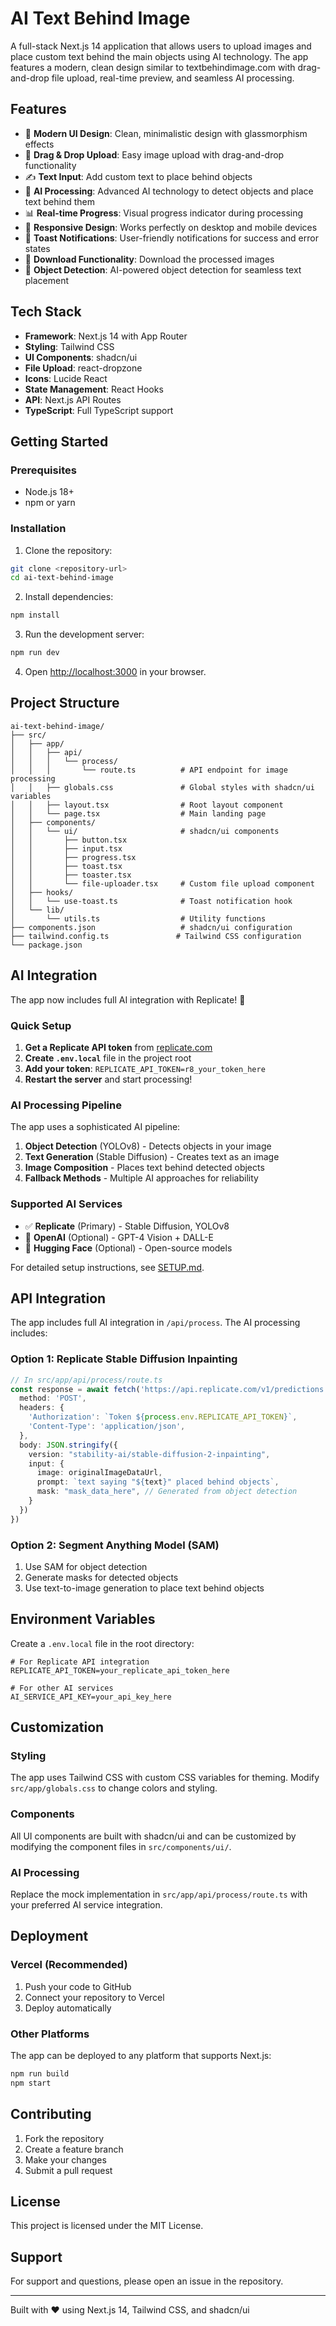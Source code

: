 # AI Text Behind Image

A full-stack Next.js 14 application that allows users to upload images and place custom text behind the main objects using AI technology. The app features a modern, clean design similar to textbehindimage.com with drag-and-drop file upload, real-time preview, and seamless AI processing.

## Features

- 🎨 **Modern UI Design**: Clean, minimalistic design with glassmorphism effects
- 📁 **Drag & Drop Upload**: Easy image upload with drag-and-drop functionality
- ✍️ **Text Input**: Add custom text to place behind objects
- 🤖 **AI Processing**: Advanced AI technology to detect objects and place text behind them
- 📊 **Real-time Progress**: Visual progress indicator during processing
- 📱 **Responsive Design**: Works perfectly on desktop and mobile devices
- 🔔 **Toast Notifications**: User-friendly notifications for success and error states
- 💾 **Download Functionality**: Download the processed images
- 🎯 **Object Detection**: AI-powered object detection for seamless text placement

## Tech Stack

- **Framework**: Next.js 14 with App Router
- **Styling**: Tailwind CSS
- **UI Components**: shadcn/ui
- **File Upload**: react-dropzone
- **Icons**: Lucide React
- **State Management**: React Hooks
- **API**: Next.js API Routes
- **TypeScript**: Full TypeScript support

## Getting Started

### Prerequisites

- Node.js 18+ 
- npm or yarn

### Installation

1. Clone the repository:
```bash
git clone <repository-url>
cd ai-text-behind-image
```

2. Install dependencies:
```bash
npm install
```

3. Run the development server:
```bash
npm run dev
```

4. Open [http://localhost:3000](http://localhost:3000) in your browser.

## Project Structure

```
ai-text-behind-image/
├── src/
│   ├── app/
│   │   ├── api/
│   │   │   └── process/
│   │   │       └── route.ts          # API endpoint for image processing
│   │   ├── globals.css               # Global styles with shadcn/ui variables
│   │   ├── layout.tsx                # Root layout component
│   │   └── page.tsx                  # Main landing page
│   ├── components/
│   │   └── ui/                       # shadcn/ui components
│   │       ├── button.tsx
│   │       ├── input.tsx
│   │       ├── progress.tsx
│   │       ├── toast.tsx
│   │       ├── toaster.tsx
│   │       └── file-uploader.tsx     # Custom file upload component
│   ├── hooks/
│   │   └── use-toast.ts              # Toast notification hook
│   └── lib/
│       └── utils.ts                  # Utility functions
├── components.json                   # shadcn/ui configuration
├── tailwind.config.ts               # Tailwind CSS configuration
└── package.json
```

## AI Integration

The app now includes full AI integration with Replicate! 🚀

### Quick Setup

1. **Get a Replicate API token** from [replicate.com](https://replicate.com)
2. **Create `.env.local`** file in the project root
3. **Add your token**: `REPLICATE_API_TOKEN=r8_your_token_here`
4. **Restart the server** and start processing!

### AI Processing Pipeline

The app uses a sophisticated AI pipeline:

1. **Object Detection** (YOLOv8) - Detects objects in your image
2. **Text Generation** (Stable Diffusion) - Creates text as an image
3. **Image Composition** - Places text behind detected objects
4. **Fallback Methods** - Multiple AI approaches for reliability

### Supported AI Services

- ✅ **Replicate** (Primary) - Stable Diffusion, YOLOv8
- 🔄 **OpenAI** (Optional) - GPT-4 Vision + DALL-E
- 🔄 **Hugging Face** (Optional) - Open-source models

For detailed setup instructions, see [SETUP.md](./SETUP.md).

## API Integration

The app includes full AI integration in `/api/process`. The AI processing includes:

### Option 1: Replicate Stable Diffusion Inpainting

```typescript
// In src/app/api/process/route.ts
const response = await fetch('https://api.replicate.com/v1/predictions', {
  method: 'POST',
  headers: {
    'Authorization': `Token ${process.env.REPLICATE_API_TOKEN}`,
    'Content-Type': 'application/json',
  },
  body: JSON.stringify({
    version: "stability-ai/stable-diffusion-2-inpainting",
    input: {
      image: originalImageDataUrl,
      prompt: `text saying "${text}" placed behind objects`,
      mask: "mask_data_here", // Generated from object detection
    }
  })
})
```

### Option 2: Segment Anything Model (SAM)

1. Use SAM for object detection
2. Generate masks for detected objects
3. Use text-to-image generation to place text behind objects

## Environment Variables

Create a `.env.local` file in the root directory:

```env
# For Replicate API integration
REPLICATE_API_TOKEN=your_replicate_api_token_here

# For other AI services
AI_SERVICE_API_KEY=your_api_key_here
```

## Customization

### Styling

The app uses Tailwind CSS with custom CSS variables for theming. Modify `src/app/globals.css` to change colors and styling.

### Components

All UI components are built with shadcn/ui and can be customized by modifying the component files in `src/components/ui/`.

### AI Processing

Replace the mock implementation in `src/app/api/process/route.ts` with your preferred AI service integration.

## Deployment

### Vercel (Recommended)

1. Push your code to GitHub
2. Connect your repository to Vercel
3. Deploy automatically

### Other Platforms

The app can be deployed to any platform that supports Next.js:

```bash
npm run build
npm start
```

## Contributing

1. Fork the repository
2. Create a feature branch
3. Make your changes
4. Submit a pull request

## License

This project is licensed under the MIT License.

## Support

For support and questions, please open an issue in the repository.

---

Built with ❤️ using Next.js 14, Tailwind CSS, and shadcn/ui
